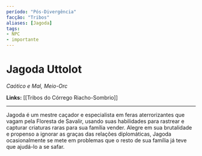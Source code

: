 ```yaml
---
período: "Pós-Divergência"
facção: "Tribos"
aliases: [Jagoda]
tags:
- NPC
- importante
---
```


# **Jagoda Uttolot**
*Caótico e Mal, Meio-Orc*

**Links:** [[Tribos do Córrego Riacho-Sombrio]]

---

Jagoda é um mestre caçador e especialista em feras aterrorizantes que vagam pela Floresta de Savalir, usando suas habilidades para rastrear e capturar criaturas raras para sua família vender. Alegre em sua brutalidade e propenso a ignorar as graças das relações diplomáticas, Jagoda ocasionalmente se mete em problemas que o resto de sua família já teve que ajudá-lo a se safar.
